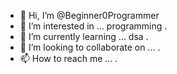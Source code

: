 - 👋 Hi, I’m @Beginner0Programmer
- 👀 I’m interested in ... programming .
- 🌱 I’m currently learning ... dsa .
- 💞️ I’m looking to collaborate on ... .
- 📫 How to reach me ... .

<!---
Beginner0Programmer/Beginner0Programmer is a ✨ special ✨ repository because its `README.md` (this file) appears on your GitHub profile.
You can click the Preview link to take a look at your changes.
--->

